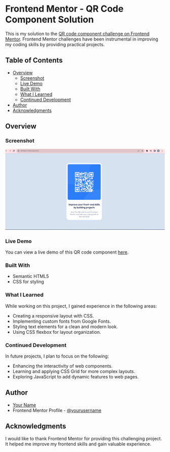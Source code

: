# Frontend Mentor - QR Code Component Solution

This is my solution to the [QR code component challenge on Frontend Mentor](https://www.frontendmentor.io/challenges/qr-code-component-iux_sIO_H). Frontend Mentor challenges have been instrumental in improving my coding skills by providing practical projects.

## Table of Contents

- [Overview](#overview)
  - [Screenshot](#screenshot)
  - [Live Demo](#live-demo)
  - [Built With](#built-with)
  - [What I Learned](#what-i-learned)
  - [Continued Development](#continued-development)
- [Author](#author)
- [Acknowledgments](#acknowledgments)

## Overview

### Screenshot

![QR Code Component Screenshot](./images/Screenshot%202023-10-04%20165250.png)

### Live Demo

You can view a live demo of this QR code component [here](https://jenna-lab.github.io/HTML-CSS-card-design/).


### Built With

- Semantic HTML5
- CSS for styling

### What I Learned

While working on this project, I gained experience in the following areas:

- Creating a responsive layout with CSS.
- Implementing custom fonts from Google Fonts.
- Styling text elements for a clean and modern look.
- Using CSS flexbox for layout organization.

### Continued Development

In future projects, I plan to focus on the following:

- Enhancing the interactivity of web components.
- Learning and applying CSS Grid for more complex layouts.
- Exploring JavaScript to add dynamic features to web pages.

## Author

- [Your Name](https://github.com/jenna-lab)
- Frontend Mentor Profile - [@yourusername](https://www.frontendmentor.io/profile/jenna-lab)

## Acknowledgments

I would like to thank Frontend Mentor for providing this challenging project. It helped me improve my frontend skills and gain valuable experience.

